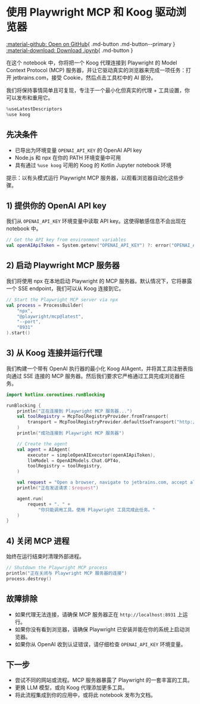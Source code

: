 # 使用 Playwright MCP 和 Koog 驱动浏览器

[:material-github: Open on GitHub](
https://github.com/JetBrains/koog/blob/develop/examples/notebooks/PlaywrightMcp.ipynb
){ .md-button .md-button--primary }
[:material-download: Download .ipynb](
https://raw.githubusercontent.com/JetBrains/koog/develop/examples/notebooks/PlaywrightMcp.ipynb
){ .md-button }

在这个 notebook 中，你将把一个 Koog 代理连接到 Playwright 的 Model Context Protocol (MCP) 服务器，并让它驱动真实的浏览器来完成一项任务：打开 jetbrains.com，接受 Cookie，然后点击工具栏中的 AI 部分。

我们将保持事情简单且可复现，专注于一个最小化但真实的代理 + 工具设置，你可以发布和重用它。

```kotlin
%useLatestDescriptors
%use koog

```

## 先决条件
- 已导出为环境变量 `OPENAI_API_KEY` 的 OpenAI API key
- Node.js 和 npx 在你的 PATH 环境变量中可用
- 具有通过 `%use koog` 可用的 Koog 的 Kotlin Jupyter notebook 环境

提示：以有头模式运行 Playwright MCP 服务器，以观看浏览器自动化这些步骤。

## 1) 提供你的 OpenAI API key
我们从 `OPENAI_API_KEY` 环境变量中读取 API key。这使得敏感信息不会出现在 notebook 中。

```kotlin
// Get the API key from environment variables
val openAIApiToken = System.getenv("OPENAI_API_KEY") ?: error("OPENAI_API_KEY environment variable not set")

```

## 2) 启动 Playwright MCP 服务器
我们将使用 npx 在本地启动 Playwright 的 MCP 服务器。默认情况下，它将暴露一个 SSE endpoint，我们可以从 Koog 连接到它。

```kotlin
// Start the Playwright MCP server via npx
val process = ProcessBuilder(
    "npx",
    "@playwright/mcp@latest",
    "--port",
    "8931"
).start()

```

## 3) 从 Koog 连接并运行代理
我们构建一个带有 OpenAI 执行器的最小化 Koog AIAgent，并将其工具注册表指向通过 SSE 连接的 MCP 服务器。然后我们要求它严格通过工具完成浏览器任务。

```kotlin
import kotlinx.coroutines.runBlocking

runBlocking {
    println("正在连接到 Playwright MCP 服务器...")
    val toolRegistry = McpToolRegistryProvider.fromTransport(
        transport = McpToolRegistryProvider.defaultSseTransport("http://localhost:8931")
    )
    println("成功连接到 Playwright MCP 服务器")

    // Create the agent
    val agent = AIAgent(
        executor = simpleOpenAIExecutor(openAIApiToken),
        llmModel = OpenAIModels.Chat.GPT4o,
        toolRegistry = toolRegistry,
    )

    val request = "Open a browser, navigate to jetbrains.com, accept all cookies, click AI in toolbar"
    println("正在发送请求：$request")

    agent.run(
        request + ". " +
            "你只能调用工具。使用 Playwright 工具完成此任务。"
    )
}

```

## 4) 关闭 MCP 进程
始终在运行结束时清理外部进程。

```kotlin
// Shutdown the Playwright MCP process
println("正在关闭与 Playwright MCP 服务器的连接")
process.destroy()

```

## 故障排除
- 如果代理无法连接，请确保 MCP 服务器正在 `http://localhost:8931` 上运行。
- 如果你没有看到浏览器，请确保 Playwright 已安装并能在你的系统上启动浏览器。
- 如果你从 OpenAI 收到认证错误，请仔细检查 `OPENAI_API_KEY` 环境变量。

## 下一步
- 尝试不同的网站或流程。MCP 服务器暴露了 Playwright 的一套丰富的工具。
- 更换 LLM 模型，或向 Koog 代理添加更多工具。
- 将此流程集成到你的应用中，或将此 notebook 发布为文档。